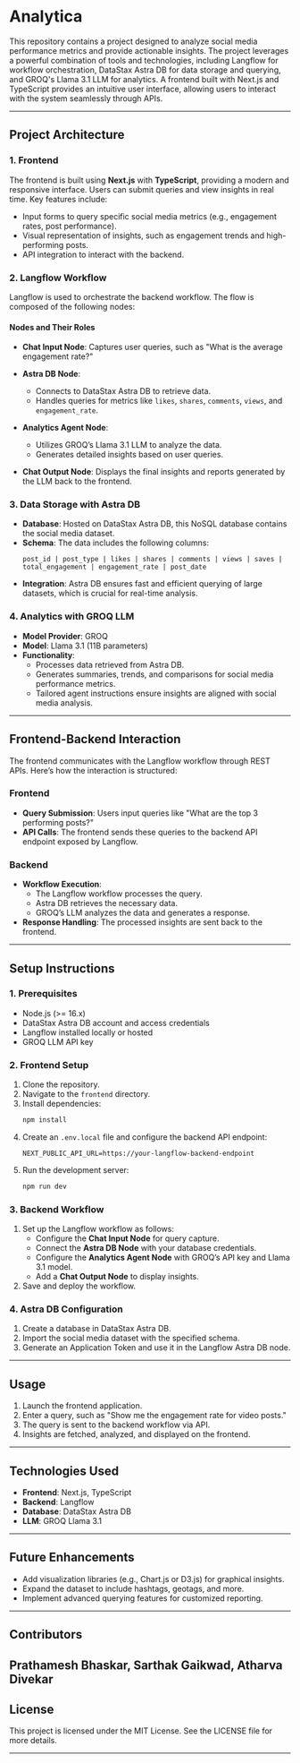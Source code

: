 # Analytica

This repository contains a project designed to analyze social media performance metrics and provide actionable insights. The project leverages a powerful combination of tools and technologies, including Langflow for workflow orchestration, DataStax Astra DB for data storage and querying, and GROQ's Llama 3.1 LLM for analytics. A frontend built with Next.js and TypeScript provides an intuitive user interface, allowing users to interact with the system seamlessly through APIs.

---

## **Project Architecture**

### 1. **Frontend**
The frontend is built using **Next.js** with **TypeScript**, providing a modern and responsive interface. Users can submit queries and view insights in real time. Key features include:
- Input forms to query specific social media metrics (e.g., engagement rates, post performance).
- Visual representation of insights, such as engagement trends and high-performing posts.
- API integration to interact with the backend.

### 2. **Langflow Workflow**
Langflow is used to orchestrate the backend workflow. The flow is composed of the following nodes:

#### **Nodes and Their Roles**
- **Chat Input Node**:
  Captures user queries, such as "What is the average engagement rate?"

- **Astra DB Node**:
  - Connects to DataStax Astra DB to retrieve data.
  - Handles queries for metrics like `likes`, `shares`, `comments`, `views`, and `engagement_rate`.

- **Analytics Agent Node**:
  - Utilizes GROQ’s Llama 3.1 LLM to analyze the data.
  - Generates detailed insights based on user queries.

- **Chat Output Node**:
  Displays the final insights and reports generated by the LLM back to the frontend.

### 3. **Data Storage with Astra DB**
- **Database**: Hosted on DataStax Astra DB, this NoSQL database contains the social media dataset.
- **Schema**: The data includes the following columns:
  ```
  post_id | post_type | likes | shares | comments | views | saves | total_engagement | engagement_rate | post_date
  ```
- **Integration**: Astra DB ensures fast and efficient querying of large datasets, which is crucial for real-time analysis.

### 4. **Analytics with GROQ LLM**
- **Model Provider**: GROQ
- **Model**: Llama 3.1 (11B parameters)
- **Functionality**:
  - Processes data retrieved from Astra DB.
  - Generates summaries, trends, and comparisons for social media performance metrics.
  - Tailored agent instructions ensure insights are aligned with social media analysis.

---

## **Frontend-Backend Interaction**
The frontend communicates with the Langflow workflow through REST APIs. Here’s how the interaction is structured:

### **Frontend**
- **Query Submission**: Users input queries like "What are the top 3 performing posts?"
- **API Calls**: The frontend sends these queries to the backend API endpoint exposed by Langflow.

### **Backend**
- **Workflow Execution**:
  - The Langflow workflow processes the query.
  - Astra DB retrieves the necessary data.
  - GROQ’s LLM analyzes the data and generates a response.
- **Response Handling**: The processed insights are sent back to the frontend.

---

## **Setup Instructions**

### **1. Prerequisites**
- Node.js (>= 16.x)
- DataStax Astra DB account and access credentials
- Langflow installed locally or hosted
- GROQ LLM API key

### **2. Frontend Setup**
1. Clone the repository.
2. Navigate to the `frontend` directory.
3. Install dependencies:
   ```bash
   npm install
   ```
4. Create an `.env.local` file and configure the backend API endpoint:
   ```env
   NEXT_PUBLIC_API_URL=https://your-langflow-backend-endpoint
   ```
5. Run the development server:
   ```bash
   npm run dev
   ```

### **3. Backend Workflow**
1. Set up the Langflow workflow as follows:
   - Configure the **Chat Input Node** for query capture.
   - Connect the **Astra DB Node** with your database credentials.
   - Configure the **Analytics Agent Node** with GROQ’s API key and Llama 3.1 model.
   - Add a **Chat Output Node** to display insights.
2. Save and deploy the workflow.

### **4. Astra DB Configuration**
1. Create a database in DataStax Astra DB.
2. Import the social media dataset with the specified schema.
3. Generate an Application Token and use it in the Langflow Astra DB node.

---

## **Usage**
1. Launch the frontend application.
2. Enter a query, such as "Show me the engagement rate for video posts."
3. The query is sent to the backend workflow via API.
4. Insights are fetched, analyzed, and displayed on the frontend.

---

## **Technologies Used**
- **Frontend**: Next.js, TypeScript
- **Backend**: Langflow
- **Database**: DataStax Astra DB
- **LLM**: GROQ Llama 3.1

---

## **Future Enhancements**
- Add visualization libraries (e.g., Chart.js or D3.js) for graphical insights.
- Expand the dataset to include hashtags, geotags, and more.
- Implement advanced querying features for customized reporting.

---

## **Contributors**
Prathamesh Bhaskar, Sarthak Gaikwad, Atharva Divekar
---

## **License**
This project is licensed under the MIT License. See the LICENSE file for more details.

---

